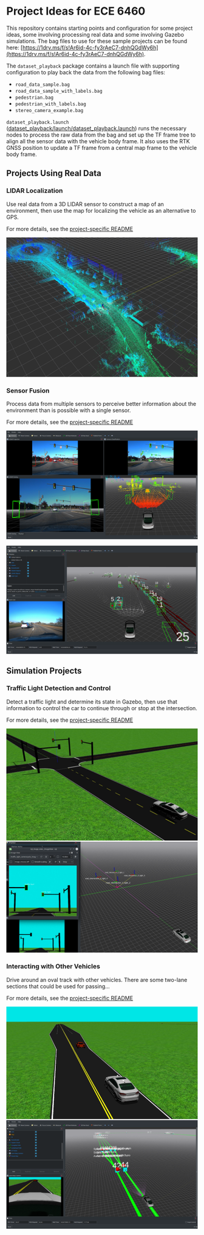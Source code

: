 # Project Ideas for ECE 6460

This repository contains starting points and configuration for some project ideas, some involving processing real data and some involving Gazebo simulations. The bag files to use for these sample projects can be found here: [https://1drv.ms/f/s!Ar6id-4c-fy3rAeC7-dnhQGdWy6h](https://1drv.ms/f/s!Ar6id-4c-fy3rAeC7-dnhQGdWy6h).

The `dataset_playback` package contains a launch file with supporting configuration to play back the data from the following bag files:

- `road_data_sample.bag`
- `road_data_sample_with_labels.bag`
- `pedestrian.bag`
- `pedestrian_with_labels.bag`
- `stereo_camera_example.bag`

`dataset_playback.launch` ([dataset_playback/launch/dataset_playback.launch](dataset_playback/launch/dataset_playback.launch)) runs the necessary nodes to process the raw data from the bag and set up the TF frame tree to align all the sensor data with the vehicle body frame. It also uses the RTK GNSS position to update a TF frame from a central map frame to the vehicle body frame.

## Projects Using Real Data

### LIDAR Localization

Use real data from a 3D LIDAR sensor to construct a map of an environment, then use the map for localizing the vehicle as an alternative to GPS.

For more details, see the [project-specific README](lidar_slam_project/README.md)

![LIDAR Mapping](img/lidar_slam.png)

### Sensor Fusion

Process data from multiple sensors to perceive better information about the environment than is possible with a single sensor.

For more details, see the [project-specific README](sensor_fusion_projects/README.md)

![Camera / LIDAR Fusion](img/camera_lidar_fusion.png "Combine data from camera and LIDAR to detect and classify objects")

![RADAR / LIDAR Fusion](img/radar_lidar_fusion.png "Combine data from RADAR and LIDAR for more robust object tracking")

## Simulation Projects

### Traffic Light Detection and Control

Detect a traffic light and determine its state in Gazebo, then use that information to control the car to continue through or stop at the intersection.

For more details, see the [project-specific README](intersection_sim_project/README.md)

![Gazebo Intersection](img/intersection_sim_gazebo.png)
![Simulated Cameras](img/intersection_sim.png)

### Interacting with Other Vehicles

Drive around an oval track with other vehicles. There are some two-lane sections that could be used for passing...

For more details, see the [project-specific README](traffic_sim_project/README.md)

![Gazebo Road](img/traffic_sim_gazebo.png)
![Route Network](img/traffic_sim.png)
